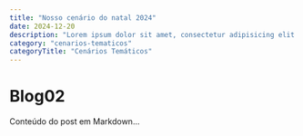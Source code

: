 ```yaml
---
title: "Nosso cenário do natal 2024"
date: 2024-12-20
description: "Lorem ipsum dolor sit amet, consectetur adipisicing elit. Obcaecati maxime, a eligendi excepturi saepe laudantium dolores iure hic, soluta quaerat dolor? Incidunt doloremque beatae aspernatur ratione est! Explicabo, quae laboriosam."
category: "cenarios-tematicos"
categoryTitle: "Cenários Temáticos"
---
```


# Blog02

Conteúdo do post em Markdown...